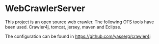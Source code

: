 # WebCrawlerServer

This project is an open source web crawler. The following OTS tools have been used. Crawler4j, tomcat, jersey, maven and Eclipse. 

The configuration can be found in https://github.com/yasserg/crawler4j
